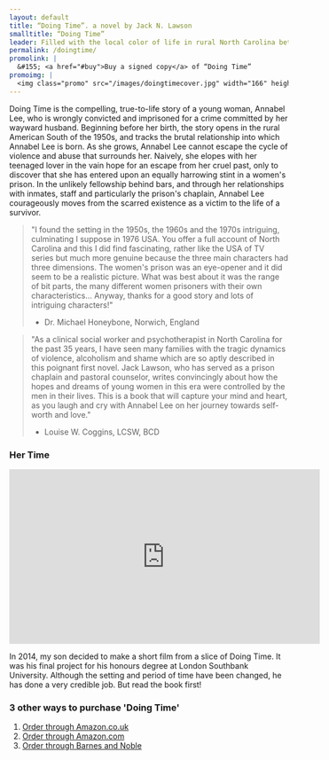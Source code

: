 ```yaml
---
layout: default
title: “Doing Time”. a novel by Jack N. Lawson
smalltitle: “Doing Time”
leader: Filled with the local color of life in rural North Carolina between the 1950s and 1970s, Doing Time is a poignant - and at times humorous - story of multi-generational trauma and abuse, and the journey of the human spirit to healing and redemption.
permalink: /doingtime/
promolink: |
  &#155; <a href="#buy">Buy a signed copy</a> of “Doing Time”
promoimg: |
  <img class="promo" src="/images/doingtimecover.jpg" width="166" height="231" alt="Front cover of Jack's latest book, Doing Time" />
---
```


Doing Time is the compelling, true-to-life story of a young woman, Annabel Lee, who is wrongly convicted and imprisoned for a crime committed by her wayward husband. Beginning before her birth, the story opens in the rural American South of the 1950s, and tracks the brutal relationship into which Annabel Lee is born. As she grows, Annabel Lee cannot escape the cycle of violence and abuse that surrounds her. Naively, she elopes with her teenaged lover in the vain hope for an escape from her cruel past, only to discover that she has entered upon an equally harrowing stint in a women's prison. In the unlikely fellowship behind bars, and through her relationships with inmates, staff and particularly the prison's chaplain, Annabel Lee courageously moves from the scarred existence as a victim to the life of a survivor.

> "I found the setting in the 1950s, the 1960s and the 1970s intriguing, culminating I suppose in 1976 USA. You offer a full account of North Carolina and this I did find fascinating, rather like the USA of TV series but much more genuine because the three main characters had three dimensions. The women's prison was an eye-opener and it did seem to be a realistic picture. What was best about it was the range of bit parts, the many different women prisoners with their own characteristics... Anyway, thanks for a good story and lots of intriguing characters!"   
> - Dr. Michael Honeybone, Norwich, England

> "As a clinical social worker and psychotherapist in North Carolina for the past 35 years, I have seen many families with the tragic dynamics of violence, alcoholism and shame which are so aptly described in this poignant first novel. Jack Lawson, who has served as a prison chaplain and pastoral counselor, writes convincingly about how the hopes and dreams of young women in this era were controlled by the men in their lives. This is a book that will capture your mind and heart, as you laugh and cry with Annabel Lee on her journey towards self-worth and love."   
> - Louise W. Coggins, LCSW, BCD

### Her Time

<iframe width="560" height="315" src="https://www.youtube.com/embed/-P-5PSna81Q" frameborder="0" allowfullscreen></iframe>

In 2014, my son decided to make a short film from a slice of Doing Time. It was his final project for his honours degree at London Southbank University. Although the setting and period of time have been changed, he has done a very credible job. But read the book first!

### 3 other ways to purchase 'Doing Time'

1. [Order through Amazon.co.uk](http://www.amazon.co.uk/Doing-Time-Jack-N-Lawson/dp/1452039542/ref=sr_1_11?ie=UTF8&qid=1310581403&sr=8-11)
2. [Order through Amazon.com](http://www.amazon.com/Doing-Time-Jack-N-Lawson/dp/1452039542/ref=sr_1_1?ie=UTF8&qid=1291658929&sr=8-1)
3. [Order through Barnes and Noble](http://search.barnesandnoble.com/Doing-Time/Jack-N-Lawson/e/9781452039534/?itm=3&USRI=jack+n.+lawson)

